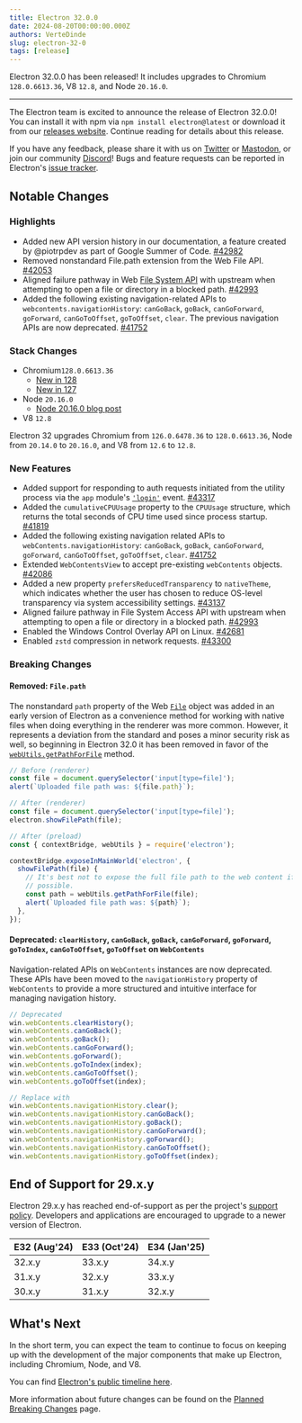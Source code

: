 ```yaml
---
title: Electron 32.0.0
date: 2024-08-20T00:00:00.000Z
authors: VerteDinde
slug: electron-32-0
tags: [release]
---
```


Electron 32.0.0 has been released! It includes upgrades to Chromium `128.0.6613.36`, V8 `12.8`, and Node `20.16.0`.

---

The Electron team is excited to announce the release of Electron 32.0.0! You can install it with npm via `npm install electron@latest` or download it from our [releases website](https://releases.electronjs.org/releases/stable). Continue reading for details about this release.

If you have any feedback, please share it with us on [Twitter](https://twitter.com/electronjs) or [Mastodon](https://social.lfx.dev/@electronjs), or join our community [Discord](https://discord.com/invite/electronjs)! Bugs and feature requests can be reported in Electron's [issue tracker](https://github.com/electron/electron/issues).

## Notable Changes

### Highlights

- Added new API version history in our documentation, a feature created by @piotrpdev as part of Google Summer of Code. [#42982](https://github.com/electron/electron/pull/42982)
- Removed nonstandard File.path extension from the Web File API. [#42053](https://github.com/electron/electron/pull/42053)
- Aligned failure pathway in Web [File System API](https://developer.mozilla.org/en-US/docs/Web/API/File_System_API) with upstream when attempting to open a file or directory in a blocked path. [#42993](https://github.com/electron/electron/pull/42993)
- Added the following existing navigation-related APIs to `webcontents.navigationHistory`: `canGoBack`, `goBack`, `canGoForward`, `goForward`, `canGoToOffset`, `goToOffset`, `clear`. The previous navigation APIs are now deprecated. [#41752](https://github.com/electron/electron/pull/41752)

### Stack Changes

- Chromium`128.0.6613.36`
  - [New in 128](https://developer.chrome.com/blog/new-in-chrome-128/)
  - [New in 127](https://developer.chrome.com/blog/new-in-chrome-127/)
- Node `20.16.0`
  - [Node 20.16.0 blog post](https://nodejs.org/en/blog/release/v20.16.0/)
- V8 `12.8`

Electron 32 upgrades Chromium from `126.0.6478.36` to `128.0.6613.36`, Node from `20.14.0` to `20.16.0`, and V8 from `12.6` to `12.8`.

### New Features

- Added support for responding to auth requests initiated from the utility process via the `app` module's [`'login'`](https://www.electronjs.org/docs/latest/api/app) event. [#43317](https://github.com/electron/electron/pull/43317)
- Added the `cumulativeCPUUsage` property to the `CPUUsage` structure, which returns the total seconds of CPU time used since process startup. [#41819](https://github.com/electron/electron/pull/41819)
- Added the following existing navigation related APIs to `webContents.navigationHistory`: `canGoBack`, `goBack`, `canGoForward`, `goForward`, `canGoToOffset`, `goToOffset`, `clear`. [#41752](https://github.com/electron/electron/pull/41752)
- Extended `WebContentsView` to accept pre-existing `webContents` objects. [#42086](https://github.com/electron/electron/pull/42086)
- Added a new property `prefersReducedTransparency` to `nativeTheme`, which indicates whether the user has chosen to reduce OS-level transparency via system accessibility settings. [#43137](https://github.com/electron/electron/pull/43137)
- Aligned failure pathway in File System Access API with upstream when attempting to open a file or directory in a blocked path. [#42993](https://github.com/electron/electron/pull/42993)
- Enabled the Windows Control Overlay API on Linux. [#42681](https://github.com/electron/electron/pull/42681)
- Enabled `zstd` compression in network requests. [#43300](https://github.com/electron/electron/pull/43300)

### Breaking Changes

#### Removed: `File.path`

The nonstandard `path` property of the Web [`File`](https://developer.mozilla.org/en-US/docs/Web/API/File) object was added in an early version of Electron as a convenience method for working with native files when doing everything in the renderer was more common. However, it represents a deviation from the standard and poses a minor security risk as well, so beginning in Electron 32.0 it has been removed in favor of the [`webUtils.getPathForFile`](https://github.com/electron/electron/tree/main/docs/api/web-utils.md#webutilsgetpathforfilefile) method.

```js
// Before (renderer)
const file = document.querySelector('input[type=file]');
alert(`Uploaded file path was: ${file.path}`);
```

```js
// After (renderer)
const file = document.querySelector('input[type=file]');
electron.showFilePath(file);

// After (preload)
const { contextBridge, webUtils } = require('electron');

contextBridge.exposeInMainWorld('electron', {
  showFilePath(file) {
    // It's best not to expose the full file path to the web content if
    // possible.
    const path = webUtils.getPathForFile(file);
    alert(`Uploaded file path was: ${path}`);
  },
});
```

#### Deprecated: `clearHistory`, `canGoBack`, `goBack`, `canGoForward`, `goForward`, `goToIndex`, `canGoToOffset`, `goToOffset` on `WebContents`

Navigation-related APIs on `WebContents` instances are now deprecated. These APIs have been moved to the `navigationHistory` property of `WebContents` to provide a more structured and intuitive interface for managing navigation history.

```js
// Deprecated
win.webContents.clearHistory();
win.webContents.canGoBack();
win.webContents.goBack();
win.webContents.canGoForward();
win.webContents.goForward();
win.webContents.goToIndex(index);
win.webContents.canGoToOffset();
win.webContents.goToOffset(index);

// Replace with
win.webContents.navigationHistory.clear();
win.webContents.navigationHistory.canGoBack();
win.webContents.navigationHistory.goBack();
win.webContents.navigationHistory.canGoForward();
win.webContents.navigationHistory.goForward();
win.webContents.navigationHistory.canGoToOffset();
win.webContents.navigationHistory.goToOffset(index);
```

## End of Support for 29.x.y

Electron 29.x.y has reached end-of-support as per the project's [support policy](https://www.electronjs.org/docs/latest/tutorial/electron-timelines#version-support-policy). Developers and applications are encouraged to upgrade to a newer version of Electron.

| E32 (Aug'24) | E33 (Oct'24) | E34 (Jan'25) |
| ------------ | ------------ | ------------ |
| 32.x.y       | 33.x.y       | 34.x.y       |
| 31.x.y       | 32.x.y       | 33.x.y       |
| 30.x.y       | 31.x.y       | 32.x.y       |

## What's Next

In the short term, you can expect the team to continue to focus on keeping up with the development of the major components that make up Electron, including Chromium, Node, and V8.

You can find [Electron's public timeline here](https://www.electronjs.org/docs/latest/tutorial/electron-timelines).

More information about future changes can be found on the [Planned Breaking Changes](https://github.com/electron/electron/blob/main/docs/breaking-changes.md) page.
